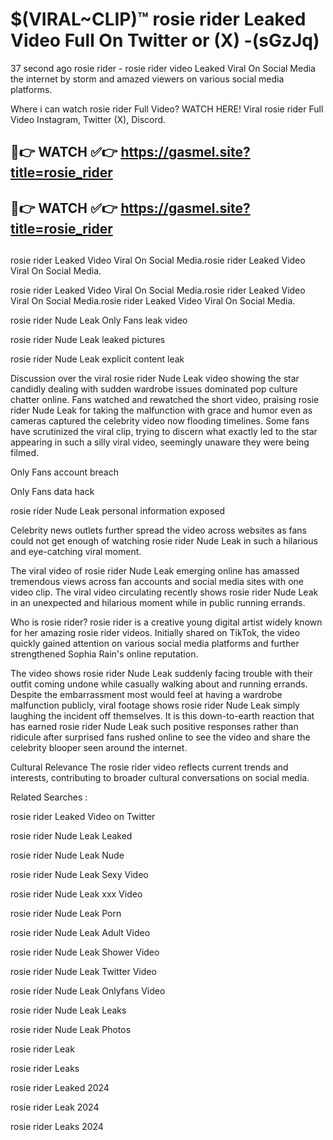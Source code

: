 # $(VIRAL~CLIP)™ rosie rider Leaked Video Full On Twitter or (X) -(sGzJq)
37 second ago rosie rider - rosie rider video Leaked Viral On Social Media the internet by storm and amazed viewers on various social media platforms.

Where i can watch rosie rider Full Video? WATCH HERE! Viral rosie rider Full Video Instagram, Twitter (X), Discord.

## 🔴👉 WATCH ✅👉 https://gasmel.site?title=rosie_rider
## 🔴👉 WATCH ✅👉 https://gasmel.site?title=rosie_rider
##
rosie rider Leaked Video Viral On Social Media.rosie rider Leaked Video Viral On Social Media.

rosie rider Leaked Video Viral On Social Media.rosie rider Leaked Video Viral On Social Media.rosie rider Leaked Video Viral On Social Media.

rosie rider Nude Leak Only Fans leak video

rosie rider Nude Leak leaked pictures

rosie rider Nude Leak explicit content leak

Discussion over the viral rosie rider Nude Leak video showing the star candidly dealing with sudden wardrobe issues dominated pop culture chatter online. Fans watched and rewatched the short video, praising rosie rider Nude Leak for taking the malfunction with grace and humor even as cameras captured the celebrity video now flooding timelines. Some fans have scrutinized the viral clip, trying to discern what exactly led to the star appearing in such a silly viral video, seemingly unaware they were being filmed.


Only Fans account breach

Only Fans data hack

rosie rider Nude Leak personal information exposed

Celebrity news outlets further spread the video across websites as fans could not get enough of watching rosie rider Nude Leak in such a hilarious and eye-catching viral moment.


The viral video of rosie rider Nude Leak emerging online has amassed tremendous views across fan accounts and social media sites with one video clip. The viral video circulating recently shows rosie rider Nude Leak in an unexpected and hilarious moment while in public running errands.


Who is rosie rider? rosie rider is a creative young digital artist widely known for her amazing rosie rider videos. Initially shared on TikTok, the video quickly gained attention on various social media platforms and further strengthened Sophia Rain's online reputation.

The video shows rosie rider Nude Leak suddenly facing trouble with their outfit coming undone while casually walking about and running errands. Despite the embarrassment most would feel at having a wardrobe malfunction publicly, viral footage shows rosie rider Nude Leak simply laughing the incident off themselves. It is this down-to-earth reaction that has earned rosie rider Nude Leak such positive responses rather than ridicule after surprised fans rushed online to see the video and share the celebrity blooper seen around the internet.

Cultural Relevance The rosie rider video reflects current trends and interests, contributing to broader cultural conversations on social media.

Related Searches :

rosie rider Leaked Video on Twitter

rosie rider Nude Leak Leaked

rosie rider Nude Leak Nude

rosie rider Nude Leak Sexy Video

rosie rider Nude Leak xxx Video

rosie rider Nude Leak Porn

rosie rider Nude Leak Adult Video

rosie rider Nude Leak Shower Video

rosie rider Nude Leak Twitter Video

rosie rider Nude Leak Onlyfans Video

rosie rider Nude Leak Leaks

rosie rider Nude Leak Photos

rosie rider Leak

rosie rider Leaks

rosie rider Leaked 2024

rosie rider Leak 2024

rosie rider Leaks 2024

